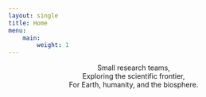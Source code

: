 ```yaml
---
layout: single
title: Home
menu:
    main:
        weight: 1
---
```


<center>
Small research teams,<br>
Exploring the scientific frontier,<br>
For Earth, humanity, and the biosphere.<br>
</center>
